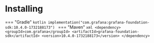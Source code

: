 # Installing

=== "Gradle"
    ```kotlin
    implementation("com.grafana:grafana-foundation-sdk:10.4.0-1732188173")
    ```
=== "Maven"
    ```xml
    <dependency>
        <groupId>com.grafana</groupId>
        <artifactId>grafana-foundation-sdk</artifactId>
        <version>10.4.0-1732188173</version>
    </dependency>
    ```

